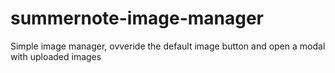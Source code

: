 # summernote-image-manager

Simple image manager, ovveride the default image button and open a modal with uploaded images
